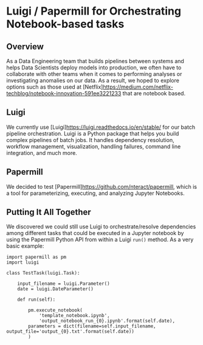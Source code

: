 # Luigi / Papermill for Orchestrating Notebook-based tasks

## Overview
As a Data Engineering team that builds pipelines between systems and helps Data Scientists deploy models into production, we often have to 
collaborate with other teams when it comes to performing analyses or investigating anomalies on our data. As a result,
we hoped to explore options such as those used at [Netflix]https://medium.com/netflix-techblog/notebook-innovation-591ee3221233
that are notebook based.

## Luigi
We currently use [Luigi]https://luigi.readthedocs.io/en/stable/ for our batch pipeline orchestration. Luigi is a Python  package that helps you build complex pipelines of batch jobs. It handles dependency resolution, workflow management, visualization, handling failures, command line integration, and much more.

## Papermill
We decided to test [Papermill]https://github.com/nteract/papermill, which is a tool for parameterizing, executing, and analyzing Jupyter Notebooks.

## Putting It All Together
We discovered we could still use Luigi to orchestrate/resolve dependencies among different tasks that could be executed in a Jupyter notebook
by using the Papermill Python API from within a Luigi `run()` method. As a very basic example:

```
import papermill as pm 
import luigi

class TestTask(luigi.Task):

	input_filename = luigi.Parameter()
	date = luigi.DateParameter()

	def run(self):

		pm.execute_notebook(
   			'template_notebook.ipynb',
   			'output_notebook_run_{0}.ipynb'.format(self.date),
   		parameters = dict(filename=self.input_filename, output_file='output_{0}.txt'.format(self.date))
		)
```